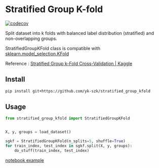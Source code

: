 # Stratified Group K-fold
[![codecov](https://codecov.io/gh/yk-szk/stratified_group_kfold/branch/master/graph/badge.svg)](https://codecov.io/gh/yk-szk/stratified_group_kfold)

Split dataset into k folds with balanced label distribution (stratified) and non-overlapping groups.

StratifiedGroupKFold class is compatible with [sklearn.model_selection.KFold](https://scikit-learn.org/stable/modules/generated/sklearn.model_selection.KFold.html)

Reference : [Stratified Group k-Fold Cross-Validation | Kaggle](https://www.kaggle.com/jakubwasikowski/stratified-group-k-fold-cross-validation)

## Install
``` sh
pip install git+https://github.com/yk-szk/stratified_group_kfold
```

## Usage
``` python
from stratified_group_kfold import StratifiedGroupKFold


X, y, groups = load_dataset()

sgkf = StratifiedGroupKFold(n_splits=5, shuffle=True)
for train_index, test_index in sgkf.split(X, y, groups):
    do_stuff(train_index, test_index)
```

[notebook example](example.ipynb)
